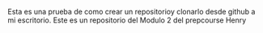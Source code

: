 Esta es una prueba de como crear un repositorioy clonarlo desde github a mi escritorio.
Este es un repositorio del Modulo 2 del prepcourse Henry
